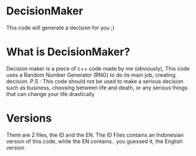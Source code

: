 # DecisionMaker
This code will generate a decision for you ;)

# What is DecisionMaker?
Decision maker is a piece of c++ code made by me (obviously),
This code uses a Random Number Generator (RNG) to do its main job, creating decision.
P.S : This code should not be used to make a serious decision such as business, choosing between life and death, or any serious things that can change your life drastically

# Versions
There are 2 files, the ID and the EN.
The ID Files contains an Indonesian version of this code, while the EN contains.. you guessed it, the English version
